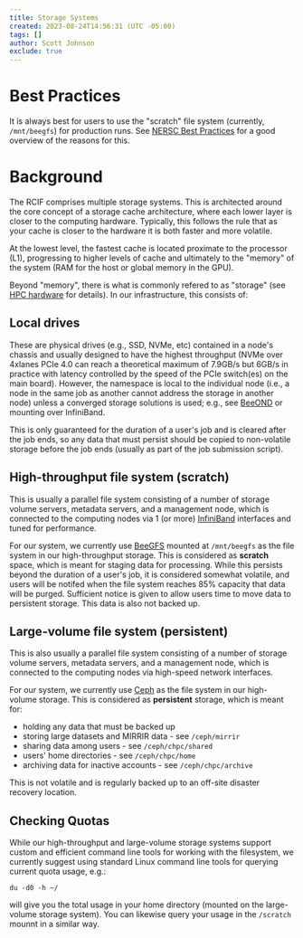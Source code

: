 ```yaml
---
title: Storage Systems
created: 2023-08-24T14:56:31 (UTC -05:00)
tags: []
author: Scott Johnson
exclude: true
---
```


# Best Practices
It is always best for users to use the "scratch" file system (currently, `/mnt/beegfs`) for production runs. See [NERSC Best Practices](https://docs.nersc.gov/jobs/best-practices/#do-not-run-production-jobs-in-global-homes) for a good overview of the reasons for this.

# Background
The RCIF comprises multiple storage systems. This is architected around the core concept of a 
storage cache architecture, where each lower layer is closer to the computing hardware. Typically, this
follows the rule that as your cache is closer to the hardware it is both faster and more volatile.

At the lowest level, the fastest cache is located proximate to the processor (L1), progressing to higher 
levels of cache and ultimately to the "memory" of the system (RAM for the host or global memory in the GPU).

Beyond "memory", there is what is commonly refered to as "storage" (see [HPC hardware](../system-info/hpc-hardware.md) for details). In our infrastructure, this consists of:

## Local drives
These are physical drives (e.g., SSD, NVMe, etc) contained in a node's chassis and 
usually designed to have the highest throughput (NVMe over 4xlanes PCIe 4.0 can reach a theoretical 
maximum of 7.9GB/s but 6GB/s in practice with latency controlled by the speed of the PCIe switch(es) on the main
board). However, the namespace is local to the individual node (i.e., a node in the same job as another cannot address 
the storage in another node) unless a converged storage solutions is used; e.g., see [BeeOND](http://www.beegfs.io/wiki/BeeOND)
or mounting over InfiniBand.

This is only guaranteed for the duration of a user's job and is cleared after the job ends, so any data that must persist 
should be copied to non-volatile storage before the job ends (usually as part of the job submission script).

## High-throughput file system (scratch)
This is usually a parallel file system consisting of a number of storage volume servers, metadata servers, and a management node,
which is connected to the computing nodes via 1 (or more) [InfiniBand](https://www.nvidia.com/en-us/networking/products/infiniband/) 
interfaces and tuned for performance.

For our system, we currently use [BeeGFS](https://www.beegfs.io/c/) mounted at `/mnt/beegfs` as the file system in our high-throughput storage. This is considered
as **scratch** space, which is meant for staging data for processing. While this persists beyond the duration of a user's job, it is considered
somewhat volatile, and users will be notifed when the file system reaches 85% capacity that data will be purged. Sufficient notice is given to 
allow users time to move data to persistent storage. This data is also not backed up.

## Large-volume file system (persistent)
This is also usually a parallel file system consisting of a number of storage volume servers, metadata servers, and a management node,
which is connected to the computing nodes via high-speed network interfaces.

For our system, we currently use [Ceph](https://ceph.io/en/) as the file system in our high-volume storage. This is considered
as **persistent** storage, which is meant for:
* holding any data that must be backed up
* storing large datasets and MIRRIR data - see `/ceph/mirrir`
* sharing data among users - see `/ceph/chpc/shared`
* users' home directories - see `/ceph/chpc/home`
* archiving data for inactive accounts - see `/ceph/chpc/archive`

This is not volatile and is regularly backed up to an off-site disaster recovery location.

## Checking Quotas
While our high-throughput and large-volume storage systems support custom and efficient command line tools for working with the filesystem, we currently suggest using standard Linux command line tools for querying current quota usage, e.g.:
```
du -d0 -h ~/
```
will give you the total usage in your home directory (mounted on the large-volume storage system). You can likewise query your usage in the `/scratch` mounnt in a similar way.
